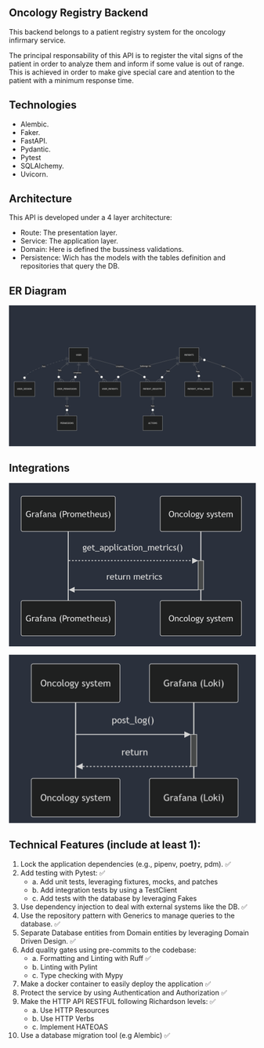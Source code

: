 ## Oncology Registry Backend

This backend belongs to a patient registry system for the oncology infirmary service. 

The principal responsability of this API is to register the vital signs of the patient in order to analyze them and inform if some value is out of range. This is achieved in order to make give special care and atention to the patient with a minimum response time. 

## Technologies
- Alembic.
- Faker.
- FastAPI.
- Pydantic.
- Pytest
- SQLAlchemy.
- Uvicorn.

## Architecture
This API is developed under a 4 layer architecture:
- Route: The presentation layer.
- Service: The application layer. 
- Domain: Here is defined the bussiness validations.
- Persistence: Wich has the models with the tables definition and repositories that query the DB.

## ER Diagram
![Entity Relationship Diagram](er.png)

## Integrations
![Metrics Integration](metrics_integration.png)

![Logs Integration](logs_integration.png)

## Technical Features (include at least 1): 
1. Lock the application dependencies (e.g., pipenv, poetry, pdm). ✅
2. Add testing with Pytest: ✅
    - a. Add unit tests, leveraging fixtures, mocks, and patches
    - b. Add integration tests by using a TestClient
    - c. Add tests with the database by leveraging Fakes
3. Use dependency injection to deal with external systems like the DB. ✅
4. Use the repository pattern with Generics to manage queries to the database. ✅
5. Separate Database entities from Domain entities by leveraging Domain Driven Design. ✅
6. Add quality gates using pre-commits to the codebase: 
    - a. Formatting and Linting with Ruff ✅
    - b. Linting with Pylint 
    - c. Type checking with Mypy 
7. Make a docker container to easily deploy the application ✅
8. Protect the service by using Authentication and Authorization ✅
9. Make the HTTP API RESTFUL following Richardson levels: ✅
    - a. Use HTTP Resources 
    - b. Use HTTP Verbs 
    - c. Implement HATEOAS
10. Use a database migration tool (e.g Alembic) ✅
